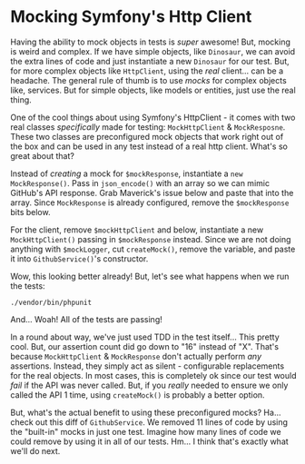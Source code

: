 # Mocking Symfony's Http Client

Having the ability to mock objects in tests is *super* awesome! But, mocking is
weird and complex. If we have simple objects, like `Dinosaur`, we can avoid the
extra lines of code and just instantiate a new `Dinosaur` for our test. But, for
more complex objects like `HttpClient`, using the *real* client... can be a headache.
The general rule of thumb is to use *mocks* for complex objects like, services.
But for simple objects, like models or entities, just use the real thing.

One of the cool things about using Symfony's HttpClient - it comes with two real
classes *specifically* made for testing: `MockHttpClient` & `MockResposne`. These
two classes are preconfigured mock objects that work right out of the box and can be
used in any test instead of a real http client. What's so great about that?

Instead of *creating* a mock for `$mockResponse`, instantiate a `new MockResponse()`.
Pass in `json_encode()` with an array so we can mimic GitHub's API response. Grab
Maverick's issue below and paste that into the array. Since `MockResponse` is already
configured, remove the `$mockResponse` bits below.

For the client, remove `$mockHttpClient` and below, instantiate a new `MockHttpClient()`
passing in `$mockResponse` instead. Since we are not doing anything with `$mockLogger`,
cut `createMock()`, remove the variable, and paste it into `GithubService()`'s
constructor.

Wow, this looking better already! But, let's see what happens when we run the tests:

```terminal
./vendor/bin/phpunit
```

And... Woah! All of the tests are passing!

In a round about way, we've just used TDD in the test itself... This pretty cool.
But, our assertion count did go down to "16" instead of "X". That's because
`MockHttpClient` & `MockResponse` don't actually perform *any* assertions. Instead,
they simply act as silent - configurable replacements for the real objects. In most
cases, this is completely ok since our test would *fail* if the API was never called.
But, if you *really* needed to ensure we only called the API 1 time, using `createMock()`
is probably a better option.

But, what's the actual benefit to using these preconfigured mocks? Ha... check out
this diff of `GithubService`. We removed 11 lines of code by using the "built-in" 
mocks in just one test. Imagine how many lines of code we could remove by using 
it in all of our tests. Hm... I think that's exactly what we'll do next.
